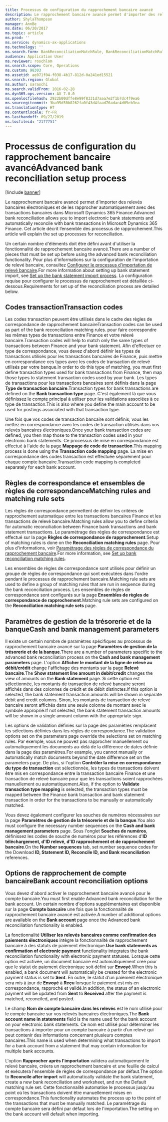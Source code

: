 ```yaml
---
title: Processus de configuration du rapprochement bancaire avancé
description: Le rapprochement bancaire avancé permet d'importer des relevés bancaires électroniques et de les rapprocher automatiquement avec des transactions bancaires dans Microsoft Dynamics 365 Finance. Cet article décrit l’ensemble des processus de rapprochement.
author: ShylaThompson
manager: AnnBe
ms.date: 06/20/2017
ms.topic: article
ms.prod: ''
ms.service: dynamics-ax-applications
ms.technology: ''
ms.search.form: BankReconciliationMatchRule, BankReconciliationMatchRuleSet
audience: Application User
ms.reviewer: roschlom
ms.search.scope: Core, Operations
ms.custom: 98303
ms.assetid: ae071f04-f038-4b17-812d-0a241ed15521
ms.search.region: Global
ms.author: saraschi
ms.search.validFrom: 2016-02-28
ms.dyn365.ops.version: AX 7.0.0
ms.openlocfilehash: 2922b00dffe8e99f8331d7aaa7e2f1b7dc4f9ea6
ms.sourcegitcommit: 3ba95d50b8262fa0f43d4faad76adac4d05eb3ea
ms.translationtype: HT
ms.contentlocale: fr-FR
ms.lasthandoff: 09/27/2019
ms.locfileid: "2177751"
---
```

# <a name="advanced-bank-reconciliation-setup-process"></a><span data-ttu-id="176f3-104">Processus de configuration du rapprochement bancaire avancé</span><span class="sxs-lookup"><span data-stu-id="176f3-104">Advanced bank reconciliation setup process</span></span>

[!include [banner](../includes/banner.md)]

<span data-ttu-id="176f3-105">Le rapprochement bancaire avancé permet d'importer des relevés bancaires électroniques et de les rapprocher automatiquement avec des transactions bancaires dans Microsoft Dynamics 365 Finance.</span><span class="sxs-lookup"><span data-stu-id="176f3-105">Advanced bank reconciliation allows you to import electronic bank statements and automatically reconcile with bank transactions in Microsoft Dynamics 365 Finance.</span></span> <span data-ttu-id="176f3-106">Cet article décrit l’ensemble des processus de rapprochement.</span><span class="sxs-lookup"><span data-stu-id="176f3-106">This article will explain the set up processes for reconciliation.</span></span>  

<span data-ttu-id="176f3-107">Un certain nombre d'éléments doit être défini avant d'utiliser la fonctionnalité de rapprochement bancaire avancé.</span><span class="sxs-lookup"><span data-stu-id="176f3-107">There are a number of pieces that must be set up before using the advanced bank reconciliation functionality.</span></span> <span data-ttu-id="176f3-108">Pour plus d'informations sur la configuration de l'importation de relevé bancaire, consultez [Configurer le processus d'importation de relevé bancaire](set-up-advanced-bank-reconciliation-import-process.md).</span><span class="sxs-lookup"><span data-stu-id="176f3-108">For more information about setting up bank statement import, see [Set up the bank statement import process](set-up-advanced-bank-reconciliation-import-process.md).</span></span>  <span data-ttu-id="176f3-109">La configuration requise pour configurer le processus de rapprochement est détaillée ci-dessous.</span><span class="sxs-lookup"><span data-stu-id="176f3-109">Requirements for set up of the reconciliation process are detailed below.</span></span>

## <a name="transaction-codes"></a><span data-ttu-id="176f3-110">Codes transaction</span><span class="sxs-lookup"><span data-stu-id="176f3-110">Transaction codes</span></span>
<span data-ttu-id="176f3-111">Les codes transaction peuvent être utilisés dans le cadre des règles de correspondance de rapprochement bancaire</span><span class="sxs-lookup"><span data-stu-id="176f3-111">Transaction codes can be used as part of the bank reconciliation matching rules.</span></span> <span data-ttu-id="176f3-112">pour faire correspondre les mêmes types de transactions entre Finance et votre relevé bancaire.</span><span class="sxs-lookup"><span data-stu-id="176f3-112">Transaction codes will help to match only the same types of transactions between Finance and your bank statement.</span></span> <span data-ttu-id="176f3-113">Afin d'effectuer ce type de correspondance, vous devez d'abord définir les types de transactions utilisés pour les transactions bancaires de Finance, puis mettre en correspondance ces types avec les codes de transaction de relevé utilisés par votre banque.</span><span class="sxs-lookup"><span data-stu-id="176f3-113">In order to do this type of matching, you must first define transaction types used for bank transactions from Finance, then map those types to statement transaction codes used by your bank.</span></span> <span data-ttu-id="176f3-114">Les types de transactions pour les transactions bancaires sont définis dans la page **Type de transaction bancaire**.</span><span class="sxs-lookup"><span data-stu-id="176f3-114">Transaction types for bank transactions are defined on the **Bank transaction type** page.</span></span> <span data-ttu-id="176f3-115">C'est également là que vous définissez le compte principal à utiliser pour les validations associées à ce type de transaction.</span><span class="sxs-lookup"><span data-stu-id="176f3-115">This is also where you define the main account to be used for postings associated with that transaction type.</span></span> 

<span data-ttu-id="176f3-116">Une fois que vos codes de transaction bancaire sont définis, vous les mettez en correspondance avec les codes de transaction utilisés dans vos relevés bancaires électroniques.</span><span class="sxs-lookup"><span data-stu-id="176f3-116">Once your bank transaction codes are defined, you then map those to the transaction codes used in your electronic bank statements.</span></span> <span data-ttu-id="176f3-117">Ce processus de mise en correspondance est effectué à l'aide de la page **Mappage de code de transaction**.</span><span class="sxs-lookup"><span data-stu-id="176f3-117">This mapping process is done using the **Transaction code mapping** page.</span></span> <span data-ttu-id="176f3-118">La mise en correspondance des codes transaction est effectuée séparément pour chaque compte bancaire.</span><span class="sxs-lookup"><span data-stu-id="176f3-118">Transaction code mapping is completed separately for each bank account.</span></span>

## <a name="matching-rules-and-matching-rule-sets"></a><span data-ttu-id="176f3-119">Règles de correspondance et ensembles de règles de correspondance</span><span class="sxs-lookup"><span data-stu-id="176f3-119">Matching rules and matching rule sets</span></span>
<span data-ttu-id="176f3-120">Les règles de correspondance permettent de définir les critères de rapprochement automatique entre les transactions bancaires Finance et les transactions de relevé bancaire.</span><span class="sxs-lookup"><span data-stu-id="176f3-120">Matching rules allow you to define criteria for automatic reconciliation between Finance bank transactions and bank statement transactions.</span></span> <span data-ttu-id="176f3-121">Le paramétrage des règles de correspondance est effectué sur la page **Règles de correspondance de rapprochement**.</span><span class="sxs-lookup"><span data-stu-id="176f3-121">Setup of matching rules is done on the **Reconciliation matching rules** page.</span></span> <span data-ttu-id="176f3-122">Pour plus d'informations, voir [Paramétrage des règles de correspondance du rapprochement bancaire](set-up-bank-reconciliation-matching-rules.md).</span><span class="sxs-lookup"><span data-stu-id="176f3-122">For more information, see [Set up bank reconciliation matching rules](set-up-bank-reconciliation-matching-rules.md).</span></span> 

<span data-ttu-id="176f3-123">Les ensembles de règles de correspondance sont utilisés pour définir un groupe de règles de correspondance qui sont exécutées dans l'ordre pendant le processus de rapprochement bancaire.</span><span class="sxs-lookup"><span data-stu-id="176f3-123">Matching rule sets are used to define a group of matching rules that are run in sequence during the bank reconciliation process.</span></span>  <span data-ttu-id="176f3-124">Les ensembles de règles de correspondance sont configurés sur la page **Ensembles de règles de correspondance de rapprochement**.</span><span class="sxs-lookup"><span data-stu-id="176f3-124">Matching rule sets are configured on the **Reconciliation matching rule sets** page.</span></span>

## <a name="cash-and-bank-management-parameters"></a><span data-ttu-id="176f3-125">Paramètres de gestion de la trésorerie et de la banque</span><span class="sxs-lookup"><span data-stu-id="176f3-125">Cash and bank management parameters</span></span>
<span data-ttu-id="176f3-126">Il existe un certain nombre de paramètres spécifiques au processus de rapprochement bancaire avancé sur la page **Paramètres de gestion de la trésorerie et de la banque**.</span><span class="sxs-lookup"><span data-stu-id="176f3-126">There are a number of parameters specific to the advanced bank reconciliation process on the **Cash and bank management parameters** page.</span></span>  <span data-ttu-id="176f3-127">L'option **Afficher le montant de la ligne de relevé au débit/crédit** change l'affichage des montants sur la page **Relevé bancaire**.</span><span class="sxs-lookup"><span data-stu-id="176f3-127">The **Show statement line amount in debit/credit** changes the view of amounts on the **Bank statement** page.</span></span> <span data-ttu-id="176f3-128">Si cette option est sélectionnée, les montants de transaction de relevé bancaire seront affichés dans des colonnes de crédit et de débit distinctes.</span><span class="sxs-lookup"><span data-stu-id="176f3-128">If this option is selected, the bank statement transaction amounts will be shown in separate debit and credit columns.</span></span> <span data-ttu-id="176f3-129">Sinon, les montants de transaction de relevé bancaire seront affichés dans une seule colonne de montant avec le symbole approprié.</span><span class="sxs-lookup"><span data-stu-id="176f3-129">If not selected, the bank statement transaction amounts will be shown in a single amount column with the appropriate sign.</span></span> 

<span data-ttu-id="176f3-130">Les options de validation définies sur la page des paramètres remplacent les sélections définies dans les règles de correspondance.</span><span class="sxs-lookup"><span data-stu-id="176f3-130">The validation options set on the parameters page override the selections set on matching rules.</span></span> <span data-ttu-id="176f3-131">Par exemple, vous ne pouvez pas rapprocher manuellement ou automatiquement les documents au-delà de la différence de dates définie dans la page des paramètres.</span><span class="sxs-lookup"><span data-stu-id="176f3-131">For example, you cannot manually or automatically match documents beyond the date difference set on the parameters page.</span></span> <span data-ttu-id="176f3-132">De plus, si l'option **Contrôler la mise en correspondance du type de transaction** est sélectionnée, les types de transactions doivent être mis en correspondance entre la transaction bancaire Finance et une transaction de relevé bancaire pour que les transactions soient rapprochées manuellement ou automatiquement.</span><span class="sxs-lookup"><span data-stu-id="176f3-132">Also, if the option to **Validate transaction type mapping** is selected, the transaction types must be mapped between the Finance bank transaction and bank statement transaction in order for the transactions to be manually or automatically matched.</span></span> 

<span data-ttu-id="176f3-133">Vous devez également configurer les souches de numéros nécessaires sur la page **Paramètres de gestion de la trésorerie et de la banque**.</span><span class="sxs-lookup"><span data-stu-id="176f3-133">You also must configure the necessary number sequences on the **Cash and bank management parameters** page.</span></span>  <span data-ttu-id="176f3-134">Sous l'onglet **Souches de numéros**, définissez les codes de souche de numéros pour les références d'**ID téléchargement, d'ID relevé, d'ID rapprochement et de rapprochement bancaire**.</span><span class="sxs-lookup"><span data-stu-id="176f3-134">On the **Number sequences** tab, set number sequence codes for the Download **ID, Statement ID, Reconcile ID, and Bank reconciliation** references.</span></span>

## <a name="bank-account-reconciliation-options"></a><span data-ttu-id="176f3-135">Options de rapprochement de compte bancaire</span><span class="sxs-lookup"><span data-stu-id="176f3-135">Bank account reconciliation options</span></span>
<span data-ttu-id="176f3-136">Vous devez d'abord activer le rapprochement bancaire avancé pour le compte bancaire.</span><span class="sxs-lookup"><span data-stu-id="176f3-136">You must first enable Advanced bank reconciliation for the bank account.</span></span> <span data-ttu-id="176f3-137">Un certain nombre d'options supplémentaires est disponible sur la page **Compte bancaire** une fois que la fonctionnalité de rapprochement bancaire avancé est activée.</span><span class="sxs-lookup"><span data-stu-id="176f3-137">A number of additional options are available on the **Bank account** page once the Advanced bank reconciliation functionality is enabled.</span></span> 

<span data-ttu-id="176f3-138">La fonctionnalité **Utiliser les relevés bancaires comme confirmation des paiements électroniques** intègre la fonctionnalité de rapprochement bancaire à des statuts de paiement électronique.</span><span class="sxs-lookup"><span data-stu-id="176f3-138">**Use bank statements as confirmation of electronic payment** functionality integrates the bank reconciliation functionality with electronic payment statuses.</span></span> <span data-ttu-id="176f3-139">Lorsque cette option est activée, un document bancaire est automatiquement créé pour que le statut de paiement électronique soit défini sur **Envoyé**.</span><span class="sxs-lookup"><span data-stu-id="176f3-139">When this is enabled, a bank document will automatically be created for the electronic payment status is set to **Sent**.</span></span> <span data-ttu-id="176f3-140">En outre, le statut d'un paiement électronique sera mis à jour de **Envoyé** à **Reçu** lorsque le paiement est mis en correspondance, rapproché et validé.</span><span class="sxs-lookup"><span data-stu-id="176f3-140">In addition, the status of an electronic payment will be updated from **Sent** to **Received** after the payment is matched, reconciled, and posted.</span></span> 

<span data-ttu-id="176f3-141">Le champ **Nom de compte bancaire dans les relevés** est le nom utilisé pour le compte bancaire sur vos relevés bancaires électroniques.</span><span class="sxs-lookup"><span data-stu-id="176f3-141">The **Bank account name in statements** field is the name used for the bank account on your electronic bank statements.</span></span> <span data-ttu-id="176f3-142">Ce nom est utilisé pour déterminer les transactions à importer pour un compte bancaire à partir d’un relevé qui peut contenir des informations concernant plusieurs comptes bancaires.</span><span class="sxs-lookup"><span data-stu-id="176f3-142">This name is used when determining what transactions to import for a bank account from a statement that may contain information for multiple bank accounts.</span></span> 

<span data-ttu-id="176f3-143">L'option **Rapprocher après l'importation** validera automatiquement le relevé bancaire, créera un rapprochement bancaire et une feuille de calcul et exécutera l'ensemble de règles de correspondance par défaut.</span><span class="sxs-lookup"><span data-stu-id="176f3-143">The option to **Reconcile after import** will automatically validate the bank statement, create a new bank reconciliation and worksheet, and run the Default matching rule set.</span></span> <span data-ttu-id="176f3-144">Cette fonctionnalité automatise le processus jusqu'au point où les transactions doivent être manuellement mises en correspondance.</span><span class="sxs-lookup"><span data-stu-id="176f3-144">This functionality automates the process up to the point of the transactions that must be manually matched.</span></span> <span data-ttu-id="176f3-145">Le paramétrage du compte bancaire sera défini par défaut lors de l'importation.</span><span class="sxs-lookup"><span data-stu-id="176f3-145">The setting on the bank account will default when importing.</span></span>



